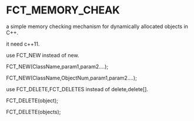 # FCT_MEMORY_CHEAK
a simple memory checking mechanism for dynamically allocated objects in C++.

it need c++11.

use FCT_NEW instead of new.

FCT_NEW(ClassName,param1,param2....);

FCT_NEW(ClassName,ObjectNum,param1,param2....);

use FCT_DELETE,FCT_DELETES instead of delete,delete[].

FCT_DELETE(object);

FCT_DELETE(objects);
